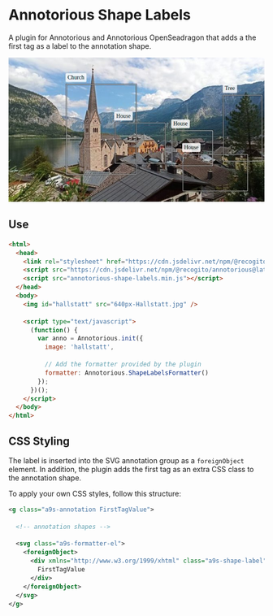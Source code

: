 # Annotorious Shape Labels

A plugin for Annotorious and Annotorious OpenSeadragon that adds a the first tag as a label
to the  annotation shape.

![Example screenshot](screenshot.jpg)

## Use

```html
<html>
  <head>
    <link rel="stylesheet" href="https://cdn.jsdelivr.net/npm/@recogito/annotorious@latest/dist/annotorious.min.css">
    <script src="https://cdn.jsdelivr.net/npm/@recogito/annotorious@latest/dist/annotorious.min.js"></script>
    <script src="annotorious-shape-labels.min.js"></script>
  </head>
  <body>
    <img id="hallstatt" src="640px-Hallstatt.jpg" />

    <script type="text/javascript">
      (function() {
        var anno = Annotorious.init({
          image: 'hallstatt',

          // Add the formatter provided by the plugin
          formatter: Annotorious.ShapeLabelsFormatter()
        });
      })();
    </script>
  </body>
</html>
```

## CSS Styling

The label is inserted into the SVG annotation group as a `foreignObject` element. In addition, 
the plugin adds the first tag as an extra CSS class to the annotation shape.

To apply your own CSS styles, follow this structure:

```svg
<g class="a9s-annotation FirstTagValue">

  <!-- annotation shapes -->
  
  <svg class="a9s-formatter-el">
    <foreignObject>
      <div xmlns="http://www.w3.org/1999/xhtml" class="a9s-shape-label">
        FirstTagValue
      </div>
    </foreignObject>
  </svg>
</g>
```